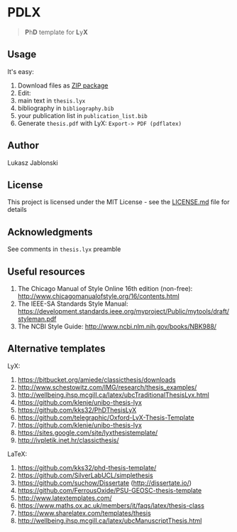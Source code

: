 # PDLX
> **P**h**D** template for **L**y**X**

## Usage
It's easy:

1. Download files as [ZIP package](https://github.com/lukaszjablonski/PDLX/archive/master.zip)
2. Edit:
  1. main text in `thesis.lyx`
  2. bibliography in `bibliography.bib`
  3. your publication list in `publication_list.bib`
3. Generate `thesis.pdf` with LyX: `Export-> PDF (pdflatex)`

## Author
Lukasz Jablonski

## License
This project is licensed under the MIT License - see the [LICENSE.md](LICENSE.md) file for details

## Acknowledgments
See comments in `thesis.lyx` preamble

## Useful resources
1. The Chicago Manual of Style Online 16th edition (non-free): http://www.chicagomanualofstyle.org/16/contents.html
2. The IEEE-SA Standards Style Manual: https://development.standards.ieee.org/myproject/Public/mytools/draft/styleman.pdf
3. The NCBI Style Guide: http://www.ncbi.nlm.nih.gov/books/NBK988/

## Alternative templates
LyX:

1. https://bitbucket.org/amiede/classicthesis/downloads
2. http://www.schestowitz.com/IMG/research/thesis_examples/
3. http://wellbeing.ihsp.mcgill.ca/latex/ubcTraditionalThesisLyx.html
4. https://github.com/klenje/unibo-thesis-lyx
5. https://github.com/kks32/PhDThesisLyX
6. https://github.com/telegraphic/Oxford-LyX-Thesis-Template
7. https://github.com/klenje/unibo-thesis-lyx
8. https://sites.google.com/site/lyxthesistemplate/
9. http://ivpletik.inet.hr/classicthesis/

LaTeX:

1. https://github.com/kks32/phd-thesis-template/
2. https://github.com/SilverLabUCL/simplethesis
3. https://github.com/suchow/Dissertate (http://dissertate.io/)
4. https://github.com/FerrousOxide/PSU-GEOSC-thesis-template
5. http://www.latextemplates.com/
6. https://www.maths.ox.ac.uk/members/it/faqs/latex/thesis-class
7. https://www.sharelatex.com/templates/thesis
8. http://wellbeing.ihsp.mcgill.ca/latex/ubcManuscriptThesis.html
